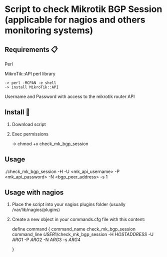 # Script to check Mikrotik BGP Session (applicable for nagios and others monitoring systems) 

## Requirements 📋
Perl

MikroTik::API perl library

    -> perl -MCPAN -e shell
    -> install MikroTik::API
    
Username and Password with access to the mikrotik router API 

## Install 🔧

1. Download script
2. Exec permissions

    -> chmod +x check_mk_bgp_session

## Usage

./check_mk_bgp_session -H <hostname> -U <mk_api_username> -P <mk_api_password> -N <bgp_peer_address> -s 1
    
    
## Usage with nagios

1. Place the script into your nagios plugins folder (usually /var/lib/nagios/plugins)
2. Create a new object in your commands.cfg file with this content:
    
    define command {
                command_name                          check_mk_bgp_session
                command_line                          $USER1$/check_mk_bgp_session -H $HOSTADDRESS$ -U $ARG1$ -P $ARG2$ -N $ARG3$ -s $ARG4$
    
    }
   
